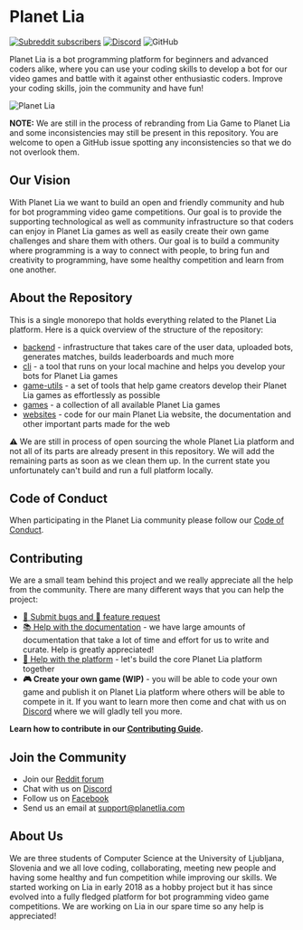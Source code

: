 # Planet Lia 

[![Subreddit subscribers](https://img.shields.io/reddit/subreddit-subscribers/liagame?logo=reddit)](https://www.reddit.com/r/liagame/)
[![Discord](https://img.shields.io/discord/476711845995085824?logo=Discord)](https://discord.gg/weXRxyU)
![GitHub](https://img.shields.io/github/license/planet-lia/planet-lia)

Planet Lia is a bot programming platform for beginners and advanced coders alike, where you can use your coding skills to develop a bot for our video games and battle with it against other enthusiastic coders. Improve your coding skills, join the community and have fun!

![Planet Lia](planet-lia-banner.png)

**NOTE:** We are still in the process of rebranding from Lia Game to Planet Lia and some inconsistencies may still be present in this repository.
You are welcome to open a GitHub issue spotting any inconsistencies so that we do not overlook them.

## Our Vision
With Planet Lia we want to build an open and friendly community and hub for bot programming video game competitions. Our goal is to provide the supporting technological as well as community infrastructure so that coders can enjoy in Planet Lia games as well as easily create their own game challenges and share them with others. Our goal is to build a community where programming is a way to connect with people, to bring fun and creativity to programming, have some healthy competition and learn from one another.

## About the Repository

This is a single monorepo that holds everything related to the Planet Lia platform. Here is a quick overview of the structure of the repository:

* [backend](backend) - infrastructure that takes care of the user data, uploaded bots, generates matches, builds leaderboards and much more
* [cli](cli) - a tool that runs on your local machine and helps you develop your bots for Planet Lia games
* [game-utils](game-utils) - a set of tools that help game creators develop their Planet Lia games as effortlessly as possible
* [games](games) - a collection of all available Planet Lia games 
* [websites](websites) - code for our main Planet Lia website, the documentation and other important parts made for the web

:warning: We are still in process of open sourcing the whole Planet Lia platform and not all of its parts are already present in this repository. 
We will add the remaining parts as soon as we clean them up. 
In the current state you unfortunately can't build and run a full platform locally. 

## Code of Conduct
When participating in the Planet Lia community please follow our [Code of Conduct](CODE_OF_CONDUCT.md).

## Contributing
We are a small team behind this project and we really appreciate all the help from the community. There are many different ways that you can help the project:

* [:bug: Submit bugs and :star2: feature request](CONTRIBUTING.md#bug-report-bug-or-feature-request-star2)
* [:books: Help with the documentation](CONTRIBUTING.md#improve-documentation-closed_book) - we have large amounts of documentation that take a lot of time and effort for us to write and curate. Help is greatly appreciated!
* [:wrench: Help with the platform](CONTRIBUTING.md#join-the-development-wrench) - let's build the core Planet Lia platform together
* **:video_game: Create your own game (WIP)** - you will be able to code your own game and publish it on Planet Lia platform where others will be able to compete in it. If you want to learn more then come and chat with us on [Discord](https://discord.gg/weXRxyU) where we will gladly tell you more.

**Learn how to contribute in our [Contributing Guide](CONTRIBUTING.md).**

## Join the Community

* Join our [Reddit forum](https://www.reddit.com/r/liagame/)
* Chat with us on [Discord](https://discord.gg/weXRxyU)
* Follow us on [Facebook](https://facebook.com/liagame)
* Send us an email at support@planetlia.com

## About Us
We are three students of Computer Science at the University of Ljubljana, Slovenia and we all love coding, collaborating, meeting new people and having some healthy and fun competition while improving our skills. We started working on Lia in early 2018 as a hobby project but it has since evolved into a fully fledged platform for bot programming video game competitions. We are working on Lia in our spare time so any help is appreciated!